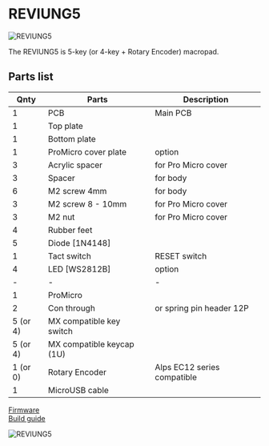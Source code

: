 # REVIUNG5  
![REVIUNG5](https://github.com/gtips/reviung/blob/master/reviung5/image/reviung5-1.jpg)  
  
The REVIUNG5 is 5-key (or 4-key + Rotary Encoder) macropad.  

## Parts list  

| Qnty | Parts | Description |
| --- | --- | --- |
| 1 | PCB | Main PCB |  
| 1 | Top plate |  |
| 1 | Bottom plate |  |
| 1 | ProMicro cover plate | option |
| 3 | Acrylic spacer |  for Pro Micro cover |
| 3 | Spacer | for body |
| 6 | M2 screw 4mm |  for body |  
| 3 | M2 screw 8 - 10mm |  for Pro Micro cover |
| 3 | M2 nut |  for Pro Micro cover |
| 4 | Rubber feet |  |
| 5 | Diode [1N4148]  |  |
| 1 | Tact switch |  RESET switch |
| 4 | LED [WS2812B]  | option |
| - | - | - |
| 1 | ProMicro |  |
| 2 | Con through  | or spring pin header 12P |
| 5 (or 4) | MX compatible key switch |  |  
| 5 (or 4) | MX compatible keycap (1U) |  | 
| 1 (or 0) | Rotary Encoder | Alps EC12 series compatible | 
| 1 | MicroUSB cable |  |
  
[Firmware](https://github.com/qmk/qmk_firmware/tree/master/keyboards/reviung/reviung5)  
[Build guide](https://reviung.com/build-guide/)  
  
![REVIUNG5](https://github.com/gtips/reviung/blob/master/reviung5/image/reviung5-2.jpg)  
  
